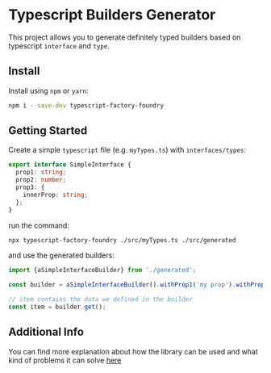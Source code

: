 # Typescript Builders Generator
This project allows you to generate definitely typed builders based on typescript `interface` and `type`.

## Install
Install using `npm` or `yarn`:
```bash
npm i --save-dev typescript-factory-foundry
```

## Getting Started
Create a simple `typescript` file (e.g. `myTypes.ts`) with `interfaces/types`:
```typescript
export interface SimpleInterface {
  prop1: string;
  prop2: number;
  prop3: {
    innerProp: string;
  };
}
```

run the command:
```bash
npx typescript-factory-foundry ./src/myTypes.ts ./src/generated
```

and use the generated builders:
```typescript
import {aSimpleInterfaceBuilder} from './generated';

const builder = aSimpleInterfaceBuilder().withProp1('my prop').withProp3({innerProp: 'an inner prop'});

// item contains the data we defined in the builder
const item = builder.get();
```

## Additional Info
You can find more explanation about how the library can be used and what kind of problems it can solve [here](./docs/DETAILED_INFO.md)

